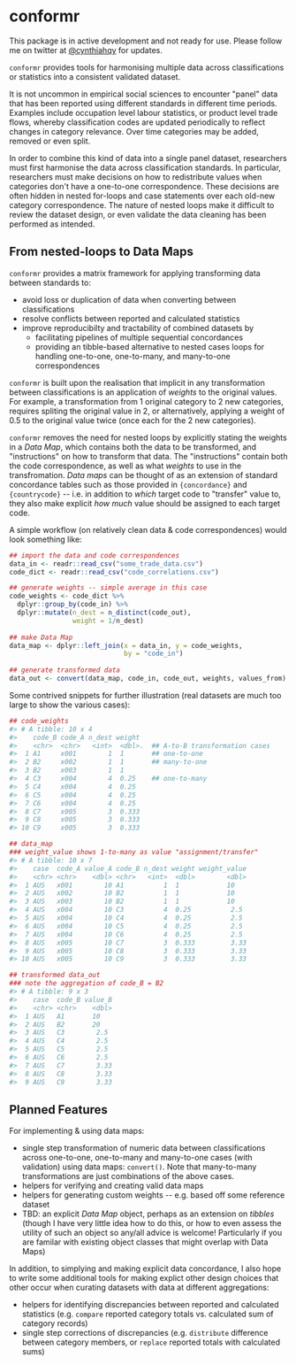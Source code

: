 # conformr

This package is in active development and not ready for use.
Please follow me on twitter at [@cynthiahqy](https://twitter.com/cynthiahqy) for updates.

`conformr` provides tools
for harmonising multiple data across classifications or statistics 
into a consistent validated dataset.

It is not uncommon in empirical social sciences to encounter "panel" data that has been reported using different standards in different time periods. 
Examples include occupation level labour statistics, or product level trade flows, whereby classification codes are updated periodically to reflect changes in category relevance. Over time categories may be added, removed or even split. 

In order to combine this kind of data into a single panel dataset, researchers must first harmonise the data across classification standards. In particular, researchers must make decisions on how to redistribute values when categories don't have a one-to-one correspondence. These decisions are often hidden in nested for-loops and case statements over each old-new category correspondence. The nature of nested loops make it difficult to review the dataset design, or even validate the data cleaning has been performed as intended.

## From nested-loops to Data Maps
`conformr` provides a matrix framework for applying transforming data between standards to:
- avoid loss or duplication of data when converting between classifications
- resolve conflicts between reported and calculated statistics
- improve reproducibilty and tractability of combined datasets by
  - facilitating pipelines of multiple sequential concordances
  - providing an tibble-based alternative to nested cases loops for handling one-to-one, one-to-many, and many-to-one correspondences

`conformr` is built upon the realisation that implicit in any transformation between classifications is an application of *weights* to the original values. For example, a transformation from 1 original category to 2 new categories, requires spliting the original value in 2, or alternatively, applying a weight of 0.5 to the original value twice (once each for the 2 new categories).

`conformr` removes the need for nested loops by explicitly stating the weights in a *Data Map*, which contains both the data to be transformed, and "instructions" on how to transform that data. The "instructions" contain both the code correspondence, as well as what *weights* to use in the transfromation. *Data maps* can be thought of as an extension of standard concordance tables such as those provided in `{concordance}` and `{countrycode}` -- i.e. in addition to *which* target code to "transfer" value to, they also make explicit *how much* value should be assigned to each target code.

A simple workflow (on relatively clean data & code correspondences) would look something like:
```r
## import the data and code correspondences
data_in <- readr::read_csv("some_trade_data.csv")
code_dict <- readr::read_csv("code_correlations.csv")

## generate weights -- simple average in this case
code_weights <- code_dict %>%
  dplyr::group_by(code_in) %>%
  dplyr::mutate(n_dest = n_distinct(code_out),
                weight = 1/n_dest)
                
## make Data Map
data_map <- dplyr::left_join(x = data_in, y = code_weights,
                             by = "code_in")
                             
## generate transformed data
data_out <- convert(data_map, code_in, code_out, weights, values_from)
```

Some contrived snippets for further illustration (real datasets are much too large to show the various cases):
```r
## code_weights
#> # A tibble: 10 x 4
#>    code_B code_A n_dest weight
#>    <chr>  <chr>   <int>  <dbl>.  ## A-to-B transformation cases
#>  1 A1     x001        1  1       ## one-to-one
#>  2 B2     x002        1  1       ## many-to-one
#>  3 B2     x003        1  1    
#>  4 C3     x004        4  0.25    ## one-to-many
#>  5 C4     x004        4  0.25 
#>  6 C5     x004        4  0.25 
#>  7 C6     x004        4  0.25 
#>  8 C7     x005        3  0.333
#>  9 C8     x005        3  0.333
#> 10 C9     x005        3  0.333

## data_map 
### weight_value shows 1-to-many as value "assignment/transfer"
#> # A tibble: 10 x 7
#>    case  code_A value_A code_B n_dest weight weight_value
#>    <chr> <chr>    <dbl> <chr>   <int>  <dbl>        <dbl>
#>  1 AUS   x001        10 A1          1  1            10   
#>  2 AUS   x002        10 B2          1  1            10   
#>  3 AUS   x003        10 B2          1  1            10   
#>  4 AUS   x004        10 C3          4  0.25          2.5 
#>  5 AUS   x004        10 C4          4  0.25          2.5 
#>  6 AUS   x004        10 C5          4  0.25          2.5 
#>  7 AUS   x004        10 C6          4  0.25          2.5 
#>  8 AUS   x005        10 C7          3  0.333         3.33
#>  9 AUS   x005        10 C8          3  0.333         3.33
#> 10 AUS   x005        10 C9          3  0.333         3.33

## transformed data_out
### note the aggregation of code_B = B2
#> # A tibble: 9 x 3
#>    case  code_B value_B
#>    <chr> <chr>    <dbl>
#>  1 AUS   A1       10   
#>  2 AUS   B2       20   
#>  3 AUS   C3        2.5 
#>  4 AUS   C4        2.5 
#>  5 AUS   C5        2.5 
#>  6 AUS   C6        2.5 
#>  7 AUS   C7        3.33
#>  8 AUS   C8        3.33
#>  9 AUS   C9        3.33
```
## Planned Features

For implementing & using data maps:
* single step transformation of numeric data between classifications across one-to-one, one-to-many and many-to-one cases (with validation) using data maps: `convert()`. Note that many-to-many transformations are just combinations of the above cases.
* helpers for verifying and creating valid data maps
* helpers for generating custom weights -- e.g. based off some reference dataset
* TBD: an explicit _Data Map_ object, perhaps as an extension on _tibbles_ (though I have very little idea how to do this, or how to even assess the utility of such an object so any/all advice is welcome! Particularly if you are familar with existing object classes that might overlap with Data Maps)

In addition, to simplying and making explicit data concordance, I also hope to write some additional tools for making explict other design choices that other occur when curating datasets with data at different aggregations:
* helpers for identifying discrepancies between reported and calculated statistics (e.g. `compare` reported category totals vs. calculated sum of category records)
* single step corrections of discrepancies (e.g. `distribute` difference between category members, or `replace` reported totals with calculated sums)
